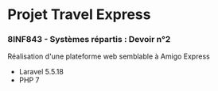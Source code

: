 # Projet Travel Express

### 8INF843 - Systèmes répartis : Devoir n°2

Réalisation d'une plateforme web semblable à Amigo Express

+ Laravel 5.5.18
+ PHP 7  